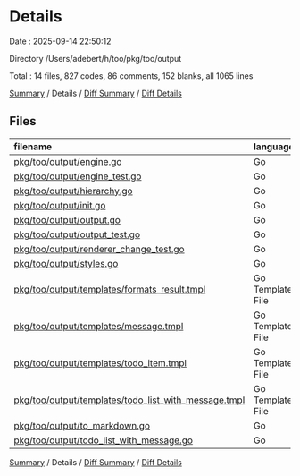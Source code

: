 # Details

Date : 2025-09-14 22:50:12

Directory /Users/adebert/h/too/pkg/too/output

Total : 14 files,  827 codes, 86 comments, 152 blanks, all 1065 lines

[Summary](results.md) / Details / [Diff Summary](diff.md) / [Diff Details](diff-details.md)

## Files
| filename | language | code | comment | blank | total |
| :--- | :--- | ---: | ---: | ---: | ---: |
| [pkg/too/output/engine.go](/pkg/too/output/engine.go) | Go | 109 | 20 | 22 | 151 |
| [pkg/too/output/engine\_test.go](/pkg/too/output/engine_test.go) | Go | 80 | 5 | 15 | 100 |
| [pkg/too/output/hierarchy.go](/pkg/too/output/hierarchy.go) | Go | 11 | 3 | 4 | 18 |
| [pkg/too/output/init.go](/pkg/too/output/init.go) | Go | 40 | 2 | 5 | 47 |
| [pkg/too/output/output.go](/pkg/too/output/output.go) | Go | 69 | 10 | 19 | 98 |
| [pkg/too/output/output\_test.go](/pkg/too/output/output_test.go) | Go | 107 | 3 | 16 | 126 |
| [pkg/too/output/renderer\_change\_test.go](/pkg/too/output/renderer_change_test.go) | Go | 171 | 11 | 18 | 200 |
| [pkg/too/output/styles.go](/pkg/too/output/styles.go) | Go | 103 | 21 | 28 | 152 |
| [pkg/too/output/templates/formats\_result.tmpl](/pkg/too/output/templates/formats_result.tmpl) | Go Template File | 3 | 0 | 2 | 5 |
| [pkg/too/output/templates/message.tmpl](/pkg/too/output/templates/message.tmpl) | Go Template File | 5 | 0 | 0 | 5 |
| [pkg/too/output/templates/todo\_item.tmpl](/pkg/too/output/templates/todo_item.tmpl) | Go Template File | 1 | 0 | 0 | 1 |
| [pkg/too/output/templates/todo\_list\_with\_message.tmpl](/pkg/too/output/templates/todo_list_with_message.tmpl) | Go Template File | 51 | 0 | 2 | 53 |
| [pkg/too/output/to\_markdown.go](/pkg/too/output/to_markdown.go) | Go | 67 | 10 | 19 | 96 |
| [pkg/too/output/todo\_list\_with\_message.go](/pkg/too/output/todo_list_with_message.go) | Go | 10 | 1 | 2 | 13 |

[Summary](results.md) / Details / [Diff Summary](diff.md) / [Diff Details](diff-details.md)